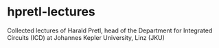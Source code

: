 # hpretl-lectures
Collected lectures of Harald Pretl, head of the Department for Integrated Circuits (ICD) at Johannes Kepler University, Linz (JKU)
